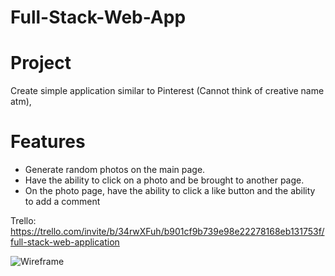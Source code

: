 # Full-Stack-Web-App

# Project
Create simple application similar to Pinterest (Cannot think of creative name atm),

# Features
- Generate random photos on the main page.
- Have the ability to click on a photo and be brought to another page.
- On the photo page, have the ability to click a like button and the ability to add a comment

Trello:
https://trello.com/invite/b/34rwXFuh/b901cf9b739e98e22278168eb131753f/full-stack-web-application

![Wireframe](https://lh3.googleusercontent.com/Y6qKrTEoGLpqwJuIHL3c6D6kMglu0nfu-NHlp40-RK8qclqYehjR81GReCLSO9t2A6iVhuzQ1AlEwNE9pwLDAZLCZUbZntrO2jNJB--ZOP-02ozh29ctq8TpJr0cTaBTvRvtom4-=w2400)

